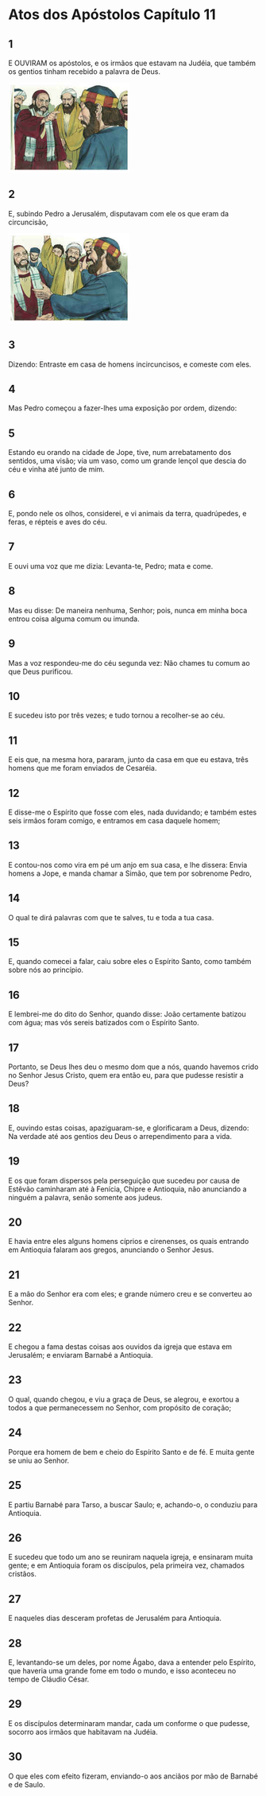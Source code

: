 # Atos dos Apóstolos Capítulo 11

## 1
E OUVIRAM os apóstolos, e os irmãos que estavam na Judéia, que também os gentios tinham recebido a palavra de Deus.

![](../.img/At/11/1-0.jpg)

## 2
E, subindo Pedro a Jerusalém, disputavam com ele os que eram da circuncisão,

![](../.img/At/11/2-0.jpg)

## 3
Dizendo: Entraste em casa de homens incircuncisos, e comeste com eles.

## 4
Mas Pedro começou a fazer-lhes uma exposição por ordem, dizendo:

## 5
Estando eu orando na cidade de Jope, tive, num arrebatamento dos sentidos, uma visão; via um vaso, como um grande lençol que descia do céu e vinha até junto de mim.

## 6
E, pondo nele os olhos, considerei, e vi animais da terra, quadrúpedes, e feras, e répteis e aves do céu.

## 7
E ouvi uma voz que me dizia: Levanta-te, Pedro; mata e come.

## 8
Mas eu disse: De maneira nenhuma, Senhor; pois, nunca em minha boca entrou coisa alguma comum ou imunda.

## 9
Mas a voz respondeu-me do céu segunda vez: Não chames tu comum ao que Deus purificou.

## 10
E sucedeu isto por três vezes; e tudo tornou a recolher-se ao céu.

## 11
E eis que, na mesma hora, pararam, junto da casa em que eu estava, três homens que me foram enviados de Cesaréia.

## 12
E disse-me o Espírito que fosse com eles, nada duvidando; e também estes seis irmãos foram comigo, e entramos em casa daquele homem;

## 13
E contou-nos como vira em pé um anjo em sua casa, e lhe dissera: Envia homens a Jope, e manda chamar a Simão, que tem por sobrenome Pedro,

## 14
O qual te dirá palavras com que te salves, tu e toda a tua casa.

## 15
E, quando comecei a falar, caiu sobre eles o Espírito Santo, como também sobre nós ao princípio.

## 16
E lembrei-me do dito do Senhor, quando disse: João certamente batizou com água; mas vós sereis batizados com o Espírito Santo.

## 17
Portanto, se Deus lhes deu o mesmo dom que a nós, quando havemos crido no Senhor Jesus Cristo, quem era então eu, para que pudesse resistir a Deus?

## 18
E, ouvindo estas coisas, apaziguaram-se, e glorificaram a Deus, dizendo: Na verdade até aos gentios deu Deus o arrependimento para a vida.

## 19
E os que foram dispersos pela perseguição que sucedeu por causa de Estêvão caminharam até à Fenícia, Chipre e Antioquia, não anunciando a ninguém a palavra, senão somente aos judeus.

## 20
E havia entre eles alguns homens cíprios e cirenenses, os quais entrando em Antioquia falaram aos gregos, anunciando o Senhor Jesus.

## 21
E a mão do Senhor era com eles; e grande número creu e se converteu ao Senhor.

## 22
E chegou a fama destas coisas aos ouvidos da igreja que estava em Jerusalém; e enviaram Barnabé a Antioquia.

## 23
O qual, quando chegou, e viu a graça de Deus, se alegrou, e exortou a todos a que permanecessem no Senhor, com propósito de coração;

## 24
Porque era homem de bem e cheio do Espírito Santo e de fé. E muita gente se uniu ao Senhor.

## 25
E partiu Barnabé para Tarso, a buscar Saulo; e, achando-o, o conduziu para Antioquia.

## 26
E sucedeu que todo um ano se reuniram naquela igreja, e ensinaram muita gente; e em Antioquia foram os discípulos, pela primeira vez, chamados cristãos.

## 27
E naqueles dias desceram profetas de Jerusalém para Antioquia.

## 28
E, levantando-se um deles, por nome Ágabo, dava a entender pelo Espírito, que haveria uma grande fome em todo o mundo, e isso aconteceu no tempo de Cláudio César.

## 29
E os discípulos determinaram mandar, cada um conforme o que pudesse, socorro aos irmãos que habitavam na Judéia.

## 30
O que eles com efeito fizeram, enviando-o aos anciãos por mão de Barnabé e de Saulo.

